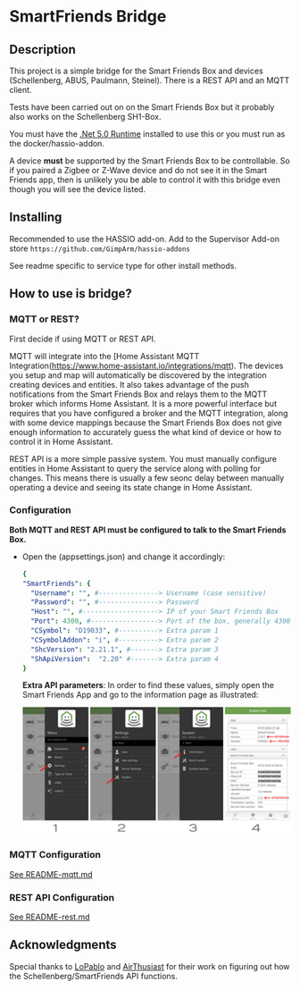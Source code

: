 # SmartFriends Bridge

## Description
This project is a simple bridge for the Smart Friends Box and devices (Schellenberg, ABUS, Paulmann, Steinel). There is a REST API and an MQTT client.

Tests have been carried out on on the Smart Friends Box but it probably also works on the Schellenberg SH1-Box.

You must have the [.Net 5.0 Runtime](https://dotnet.microsoft.com/download/dotnet/5.0) installed to use this or you must run as the docker/hassio-addon.

A device **must** be supported by the Smart Friends Box to be controllable. So if you paired a Zigbee or Z-Wave device and do not see it in the Smart Friends app, then is unlikely you be able to control it with this bridge even though you will see the device listed.

## Installing

Recommended to use the HASSIO add-on. Add to the Supervisor Add-on store
`https://github.com/GimpArm/hassio-addons`

See readme specific to service type for other install methods.

## How to use is bridge?

### MQTT or REST?
First decide if using MQTT or REST API.

MQTT will integrate into the [Home Assistant MQTT Integration(https://www.home-assistant.io/integrations/mqtt). The devices you setup and map will automatically be discovered by the integration creating devices and entities. It also takes advantage of the push notifications from the Smart Friends Box and relays them to the MQTT broker which informs Home Assistant. It is a more powerful interface but requires that you have configured a broker and the MQTT integration, along with some device mappings because the Smart Friends Box does not give enough information to accurately guess the what kind of device or how to control it in Home Assistant.

REST API is a more simple passive system. You must manually configure entities in Home Assistant to query the service along with polling for changes. This means there is usually a few seonc delay between manually operating a device and seeing its state change in Home Assistant.

### Configuration

**Both MQTT and REST API must be configured to talk to the Smart Friends Box.**

- Open the (appsettings.json) and change it accordingly:
  ```yaml
  {
  "SmartFriends": {
    "Username": "", #---------------> Username (case sensitive)
    "Password": "", #---------------> Password
    "Host": "", #-------------------> IP of your Smart Friends Box
    "Port": 4300, #-----------------> Port of the box, generally 4300/tcp
    "CSymbol": "D19033", #----------> Extra param 1
    "CSymbolAddon": "i", #----------> Extra param 2
    "ShcVersion": "2.21.1", #-------> Extra param 3
    "ShApiVersion":  "2.20" #-------> Extra param 4
  }
  ```
  **Extra API parameters**:
  In order to find these values, simply open the Smart Friends App and go to the information page as illustrated: 

  ![alt](images/doc00.jpg)


### MQTT Configuration
[See README-mqtt.md](README-mqtt.md)

### REST API Configuration
[See README-rest.md](README-rest.md)

## Acknowledgments
Special thanks to [LoPablo](https://github.com/LoPablo) and [AirThusiast](https://github.com/airthusiast) for their work on figuring out how the Schellenberg/SmartFriends API functions.